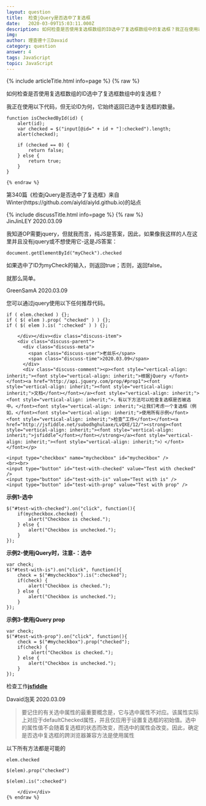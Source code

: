 ```yaml
---
layout: question
title:  检查jQuery是否选中了复选框
date:   2020-03-09T15:03:11.000Z
description: 如何检查是否使用复选框数组的ID选中了复选框数组中的复选框？我正在使用以下代码，但无论ID为何，它始终返回已选中复选框的数量。function i...
img: 
author: 理查德十三Davaid
category: question
answer: 4
tags: JavaScript
topic: JavaScript
---
```

<div class="article-root">
  <div class="article">
    {% include articleTitle.html info=page %}
    {% raw %}
    <div class="article-content"><p><font style="vertical-align: inherit;"><font style="vertical-align: inherit;">如何检查是否使用复选框数组的ID选中了复选框数组中的复选框？</font></font></p>

<p><font style="vertical-align: inherit;"><font style="vertical-align: inherit;">我正在使用以下代码，但无论ID为何，它始终返回已选中复选框的数量。</font></font></p>

<pre class="lang-js prettyprint-override"><code>function isCheckedById(id) {<font></font>
    alert(id);<font></font>
    var checked = $("input[@id=" + id + "]:checked").length;<font></font>
    alert(checked);<font></font>
<font></font>
    if (checked == 0) {<font></font>
        return false;<font></font>
    } else {<font></font>
        return true;<font></font>
    }<font></font>
}<font></font>
</code></pre></div>
    {% endraw %}
  </div>
  <p class="winter_mark">第340篇《检查jQuery是否选中了复选框》来自Winter(https://github.com/aiyld/aiyld.github.io)的站点</p>
  <div class="discuss-wrapper">
    {% include discussTitle.html info=page %}
    {% raw %}
    <div class="discuss-item">
        <div class="discuss-parent">
          <div class="discuss-meta">
            <span class="discuss-user">JinJinLEY</span>
            <span class="discuss-time">2020.03.09</span>
          </div>
          <div class="discuss-comment"><p><font style="vertical-align: inherit;"><font style="vertical-align: inherit;">我知道OP需要jquery，但就我而言，纯JS是答案，因此，如果像我这样的人在这里并且没有jquery或不想使用它-这是JS答案：</font></font></p>

<pre><code>document.getElementById("myCheck").checked
</code></pre>

<p><font style="vertical-align: inherit;"><font style="vertical-align: inherit;">如果选中了ID为myCheck的输入，则返回true；否则，返回false。</font></font></p>

<p><font style="vertical-align: inherit;"><font style="vertical-align: inherit;">就那么简单。</font></font></p></div>
        </div></div><div class="discuss-item">
        <div class="discuss-parent">
          <div class="discuss-meta">
            <span class="discuss-user">GreenSamA</span>
            <span class="discuss-time">2020.03.09</span>
          </div>
          <div class="discuss-comment"><p><font style="vertical-align: inherit;"><font style="vertical-align: inherit;">您可以通过jquery使用以下任何推荐代码。</font></font></p>

<pre><code>if ( elem.checked ) {};<font></font>
if ( $( elem ).prop( "checked" ) ) {};<font></font>
if ( $( elem ).is( ":checked" ) ) {};<font></font>
</code></pre></div>
        </div></div><div class="discuss-item">
        <div class="discuss-parent">
          <div class="discuss-meta">
            <span class="discuss-user">老丝乐</span>
            <span class="discuss-time">2020.03.09</span>
          </div>
          <div class="discuss-comment"><p><font style="vertical-align: inherit;"><font style="vertical-align: inherit;">根据jQuery </font></font><a href="http://api.jquery.com/prop/#prop1"><font style="vertical-align: inherit;"><font style="vertical-align: inherit;">文档</font></font></a><font style="vertical-align: inherit;"><font style="vertical-align: inherit;">，有以下方法可以检查复选框是否被选中。</font><font style="vertical-align: inherit;">让我们考虑一个复选框（例如，</font><font style="vertical-align: inherit;">使用所有示例</font><font style="vertical-align: inherit;">检查“工作</font></font><a href="http://jsfiddle.net/subodhghulaxe/LvQXE/12/"><strong><font style="vertical-align: inherit;"><font style="vertical-align: inherit;">jsfiddle”</font></font></strong></a><font style="vertical-align: inherit;"><font style="vertical-align: inherit;">）</font></font></p>

<pre><code>&lt;input type="checkbox" name="mycheckbox" id="mycheckbox" /&gt;<font></font>
&lt;br&gt;&lt;br&gt;<font></font>
&lt;input type="button" id="test-with-checked" value="Test with checked" /&gt;<font></font>
&lt;input type="button" id="test-with-is" value="Test with is" /&gt;<font></font>
&lt;input type="button" id="test-with-prop" value="Test with prop" /&gt;<font></font>
</code></pre>

<p><strong><font style="vertical-align: inherit;"><font style="vertical-align: inherit;">示例1-选中</font></font></strong></p>

<pre><code>$("#test-with-checked").on("click", function(){<font></font>
    if(mycheckbox.checked) {<font></font>
        alert("Checkbox is checked.");<font></font>
    } else {<font></font>
        alert("Checkbox is unchecked.");<font></font>
    }<font></font>
}); <font></font>
</code></pre>

<p><strong><font style="vertical-align: inherit;"><font style="vertical-align: inherit;">示例2-使用jQuery时，注意-：选中</font></font></strong></p>

<pre><code>var check;<font></font>
$("#test-with-is").on("click", function(){<font></font>
    check = $("#mycheckbox").is(":checked");<font></font>
    if(check) {<font></font>
        alert("Checkbox is checked.");<font></font>
    } else {<font></font>
        alert("Checkbox is unchecked.");<font></font>
    }<font></font>
}); <font></font>
</code></pre>

<p><strong><font style="vertical-align: inherit;"><font style="vertical-align: inherit;">示例3-使用jQuery prop</font></font></strong>  </p>

<pre><code>var check;<font></font>
$("#test-with-prop").on("click", function(){<font></font>
    check = $("#mycheckbox").prop("checked");<font></font>
    if(check) {<font></font>
         alert("Checkbox is checked.");<font></font>
    } else {<font></font>
        alert("Checkbox is unchecked.");<font></font>
    }<font></font>
}); <font></font>
</code></pre>

<p><font style="vertical-align: inherit;"><font style="vertical-align: inherit;">检查工作</font></font><a href="http://jsfiddle.net/subodhghulaxe/LvQXE/12/"><strong><font style="vertical-align: inherit;"><font style="vertical-align: inherit;">jsfiddle</font></font></strong></a> </p></div>
        </div></div><div class="discuss-item">
        <div class="discuss-parent">
          <div class="discuss-meta">
            <span class="discuss-user">Davaid泡芙</span>
            <span class="discuss-time">2020.03.09</span>
          </div>
          <div class="discuss-comment"><blockquote>
  <p><font style="vertical-align: inherit;"><font style="vertical-align: inherit;">要记住的有关选中属性的最重要概念是，它与选中属性不对应。</font><font style="vertical-align: inherit;">该属性实际上对应于defaultChecked属性，并且仅应用于设置复选框的初始值。</font><font style="vertical-align: inherit;">选中的属性值不会随着复选框的状态而改变，而选中的属性会改变。</font><font style="vertical-align: inherit;">因此，确定是否选中复选框的跨浏览器兼容方法是使用属性</font></font></p>
</blockquote>

<p><font style="vertical-align: inherit;"><font style="vertical-align: inherit;">以下所有方法都是可能的</font></font></p>

<pre><code>elem.checked <font></font>
<font></font>
$(elem).prop("checked") <font></font>
<font></font>
$(elem).is(":checked") <font></font>
</code></pre></div>
        </div></div>
    {% endraw %}
  </div>
<div>
